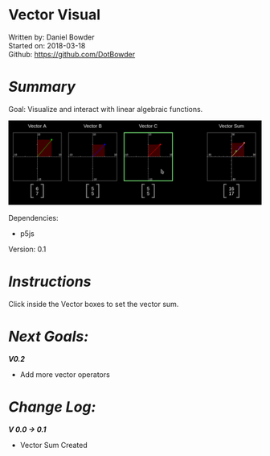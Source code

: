 # Vector Visual <br>
Written by: Daniel Bowder <br>
Started on: 2018-03-18 <br>
Github: https://github.com/DotBowder <br>



# ***Summary***
Goal: Visualize and interact with linear algebraic functions.


![example](https://raw.githubusercontent.com/DotBowder/vector_visual/master/images/example_0.png)

Dependencies: <br>
- p5js

Version: 0.1 <br>

# ***Instructions*** <br>
Click inside the Vector boxes to set the vector sum.


# ***Next Goals:*** <br>

***V0.2***

- Add more vector operators


# ***Change Log:*** <br>

***V 0.0 -> 0.1***
- Vector Sum Created
